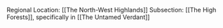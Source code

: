 Regional Location: [[The North-West Highlands]]
Subsection: [[The High Forests]], specifically in [[The Untamed Verdant]]
